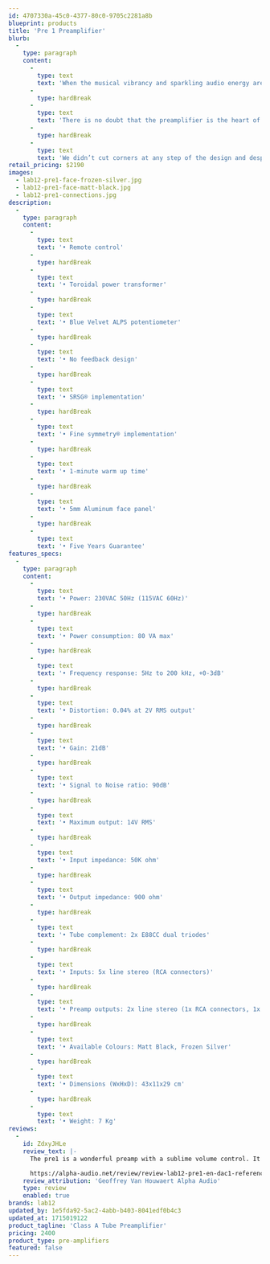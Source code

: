 ```yaml
---
id: 4707330a-45c0-4377-80c0-9705c2281a8b
blueprint: products
title: 'Pre 1 Preamplifier'
blurb:
  -
    type: paragraph
    content:
      -
        type: text
        text: 'When the musical vibrancy and sparkling audio energy are properly in harmony, only then can a pure Class A tube preamplifier deliver unsurpassed sonic performance.'
      -
        type: hardBreak
      -
        type: text
        text: 'There is no doubt that the preamplifier is the heart of any high-end audio system and Lab12 Pre1 was designed from ground up as a high-performance preamplifier that can easily serve both solid state and tube power amplifiers.'
      -
        type: hardBreak
      -
        type: text
        text: 'We didn’t cut corners at any step of the design and despite Pre1’s affordable price, it can undeniably infuse a purity of music energy into any power amplifier whilst conveying an organic, transparent and highly involving sound performance.'
retail_pricing: $2190
images:
  - lab12-pre1-face-frozen-silver.jpg
  - lab12-pre1-face-matt-black.jpg
  - lab12-pre1-connections.jpg
description:
  -
    type: paragraph
    content:
      -
        type: text
        text: '• Remote control'
      -
        type: hardBreak
      -
        type: text
        text: '• Toroidal power transformer'
      -
        type: hardBreak
      -
        type: text
        text: '• Blue Velvet ALPS potentiometer'
      -
        type: hardBreak
      -
        type: text
        text: '• No feedback design'
      -
        type: hardBreak
      -
        type: text
        text: '• SRSG® implementation'
      -
        type: hardBreak
      -
        type: text
        text: '• Fine symmetry® implementation'
      -
        type: hardBreak
      -
        type: text
        text: '• 1-minute warm up time'
      -
        type: hardBreak
      -
        type: text
        text: '• 5mm Aluminum face panel'
      -
        type: hardBreak
      -
        type: text
        text: '• Five Years Guarantee'
features_specs:
  -
    type: paragraph
    content:
      -
        type: text
        text: '• Power: 230VAC 50Hz (115VAC 60Hz)'
      -
        type: hardBreak
      -
        type: text
        text: '• Power consumption: 80 VA max'
      -
        type: hardBreak
      -
        type: text
        text: '• Frequency response: 5Hz to 200 kHz, +0-3dB'
      -
        type: hardBreak
      -
        type: text
        text: '• Distortion: 0.04% at 2V RMS output'
      -
        type: hardBreak
      -
        type: text
        text: '• Gain: 21dB'
      -
        type: hardBreak
      -
        type: text
        text: '• Signal to Noise ratio: 90dB'
      -
        type: hardBreak
      -
        type: text
        text: '• Maximum output: 14V RMS'
      -
        type: hardBreak
      -
        type: text
        text: '• Input impedance: 50K ohm'
      -
        type: hardBreak
      -
        type: text
        text: '• Output impedance: 900 ohm'
      -
        type: hardBreak
      -
        type: text
        text: '• Tube complement: 2x E88CC dual triodes'
      -
        type: hardBreak
      -
        type: text
        text: '• Inputs: 5x line stereo (RCA connectors)'
      -
        type: hardBreak
      -
        type: text
        text: '• Preamp outputs: 2x line stereo (1x RCA connectors, 1x XLR connectors)'
      -
        type: hardBreak
      -
        type: text
        text: '• Available Colours: Matt Black, Frozen Silver'
      -
        type: hardBreak
      -
        type: text
        text: '• Dimensions (WxHxD): 43x11x29 cm'
      -
        type: hardBreak
      -
        type: text
        text: '• Weight: 7 Kg'
reviews:
  -
    id: ZdxyJHLe
    review_text: |-
      The pre1 is a wonderful preamp with a sublime volume control. It offers an open window on the music and the beautiful soundstage comes for free. If you can live with the limited features, with the Lab12 pre1 and dac1 reference you have two absolute winners. They are, to use a cliché, highly recommended!

      https://alpha-audio.net/review/review-lab12-pre1-en-dac1-reference/2/
    review_attribution: 'Geoffrey Van Houwaert Alpha Audio'
    type: review
    enabled: true
brands: lab12
updated_by: 1e5fda92-5ac2-4abb-b403-8041edf0b4c3
updated_at: 1715019122
product_tagline: 'Class A Tube Preamplifier'
pricing: 2400
product_type: pre-amplifiers
featured: false
---
```

